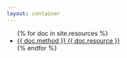 ```yaml
---
layout: container
---
```


<ul>
	{% for doc in site.resources %}
		<li><a href="{{ doc.url }}">{{ doc.method }} {{ doc.resource }}</a></li>
	{% endfor %}
</ul>
